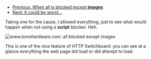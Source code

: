 - [Previous: When all is blocked except **images**](Quick-tour-%232%3A-1-of-3)
- [Next: It could be worst...](Quick-tour-%232%3A-3-of-3)

Taking one for the cause, I allowed everything, just to see what would happen when not using a **script** blocker. Heh.

![www.tomshardware.com: all blocked except images](https://raw.github.com/gorhill/httpswitchboard/master/doc/img/quicktour-002-b.png)

This is one of the nice feature of HTTP Switchboard: you can see at a glance everything the web page did load or did attempt to load.